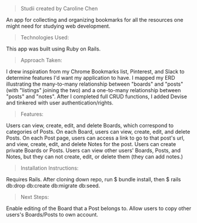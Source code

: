 >Studii
>created by Caroline Chen

An app for collecting and organizing bookmarks for all the resources one might need for studying web development.


> Technologies Used:

This app was built using Ruby on Rails.


> Approach Taken:

I drew inspiration from my Chrome Bookmarks list, Pinterest, and Slack to determine features I'd want my application to have.  I mapped my ERD illustrating the many-to-many relationship between "boards" and "posts" (with "listings" joining the two) and a one-to-many relationship between "posts" and "notes".  After I completed full CRUD functions, I added Devise and tinkered with user authentication/rights.

> Features:

Users can view, create, edit, and delete Boards, which correspond to categories of Posts.  On each Board, users can view, create, edit, and delete Posts.  On each Post page, users can access a link to go to that post's url, and view, create, edit, and delete Notes for the post.  Users can create private Boards or Posts.  Users can view other users' Boards, Posts, and Notes, but they can not create, edit, or delete them (they can add notes.)


> Installation Instructions:

Requires Rails.  After cloning down repo, run $ bundle install, then $ rails db:drop db:create db:migrate db:seed.

> Next Steps:

Enable editing of the Board that a Post belongs to.  Allow users to copy other users's Boards/Posts to own account.

